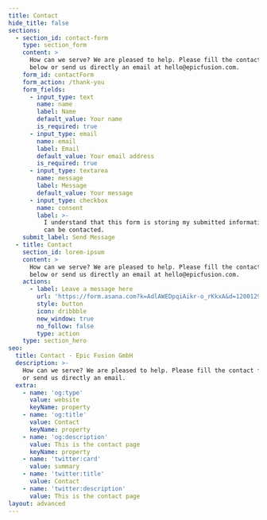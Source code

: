 ```yaml
---
title: Contact
hide_title: false
sections:
  - section_id: contact-form
    type: section_form
    content: >
      How can we serve? We are pleased to help. Please fill the contact form
      below or send us directly an email at hello@epicfusion.com.
    form_id: contactForm
    form_action: /thank-you
    form_fields:
      - input_type: text
        name: name
        label: Name
        default_value: Your name
        is_required: true
      - input_type: email
        name: email
        label: Email
        default_value: Your email address
        is_required: true
      - input_type: textarea
        name: message
        label: Message
        default_value: Your message
      - input_type: checkbox
        name: consent
        label: >-
          I understand that this form is storing my submitted information so I
          can be contacted.
    submit_label: Send Message
  - title: Contact
    section_id: lorem-ipsum
    content: >
      How can we serve? We are pleased to help. Please fill the contact form
      below or send us directly an email at hello@epicfusion.com.
    actions:
      - label: Leave a message here
        url: 'https://form.asana.com?k=AdlAWEDpqiAikr-o_rKkxA&d=1200129872637977'
        style: button
        icon: dribbble
        new_window: true
        no_follow: false
        type: action
    type: section_hero
seo:
  title: Contact - Epic Fusion GmbH
  description: >-
    How can we serve? We are pleased to help. Please fill the contact form below
    or send us directly an email.
  extra:
    - name: 'og:type'
      value: website
      keyName: property
    - name: 'og:title'
      value: Contact
      keyName: property
    - name: 'og:description'
      value: This is the contact page
      keyName: property
    - name: 'twitter:card'
      value: summary
    - name: 'twitter:title'
      value: Contact
    - name: 'twitter:description'
      value: This is the contact page
layout: advanced
---
```

